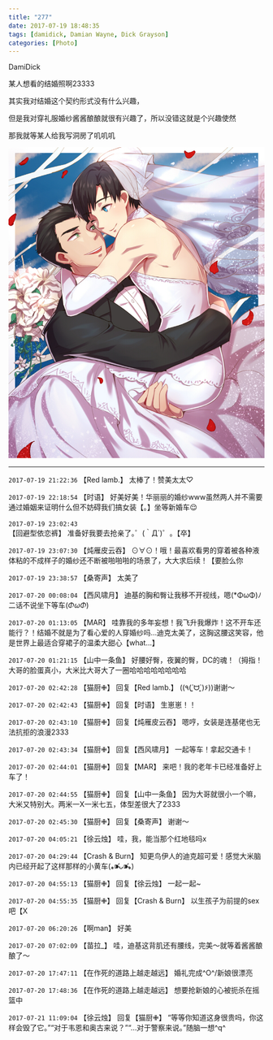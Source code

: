 ```yaml
---
title: "277"
date: 2017-07-19 18:48:35
tags: [damidick, Damian Wayne, Dick Grayson]
categories: [Photo]
---
```


<p>DamiDick</p> 
<p>某人想看的结婚照啊23333</p> 
<p>其实我对结婚这个契约形式没有什么兴趣，</p> 
<p>但是我对穿礼服婚纱酱酱酿酿就很有兴趣了，所以没错这就是个兴趣使然</p> 
<p>那我就等某人给我写洞房了叽叽叽</p>

![](https://raw.githubusercontent.com/alicewish/meowchain247/master/img_cVZNdzJtQk9JV2NYS282NzFKMkNoWnkyZUo0RXZDU0xlaU1TSWFjZ2FSYjlsaGxpMEdhNEVnPT0.jpg)

---

`2017-07-19 21:22:36` 【Red lamb.】 太棒了！赞美太太♡

`2017-07-19 22:18:54` 【时语】 好美好美！华丽丽的婚纱www虽然两人并不需要通过婚姻来证明什么但不妨碍我们搞女装【。】坐等新婚车😌

`2017-07-19 23:02:43` 【回避型依恋裤】 准备好我要去抢亲了｡゜(｀Д´)゜｡【卒】

`2017-07-19 23:07:30` 【炖雁皮云吞】 ⊙∀⊙！哦！最喜欢看男的穿着被各种液体粘的不成样子的婚纱还不断被啪啪啪的场景了，大大求后续！【要脸么你

`2017-07-19 23:38:57` 【桑寄声】 太美了

`2017-07-20 00:08:04` 【西风啸月】 迪基的胸和臀让我移不开视线，嗯\(*ΦωΦ)ﾉ二话不说坐下等车(*ΦωΦ*)

`2017-07-20 01:13:05` 【MAR】 哇靠我的多年妄想！我飞升我爆炸！这不开车还能行？！结婚不就是为了看心爱的人穿婚纱吗…迪克太美了，这胸这腰这笑容，他是世界上最适合穿裙子的温柔大甜心【what…】

`2017-07-20 01:21:15` 【山中一条鱼】 好腰好臀，夜翼的臀，DC的魂！（拇指！大哥的脸蛋真小，大米比大哥大了一圈哈哈哈哈哈哈哈哈

`2017-07-20 02:42:28` 【猫厨✙】 回复【Red lamb.】 ((٩(´͈ᗨ`͈)۶))谢谢～

`2017-07-20 02:42:43` 【猫厨✙】 回复【时语】 生崽崽！！

`2017-07-20 02:43:10` 【猫厨✙】 回复【炖雁皮云吞】 嗯哼，女装是连基佬也无法抗拒的浪漫2333

`2017-07-20 02:43:34` 【猫厨✙】 回复【西风啸月】 一起等车！拿起交通卡！

`2017-07-20 02:44:01` 【猫厨✙】 回复【MAR】 来吧！我的老年卡已经准备好上车了！

`2017-07-20 02:44:55` 【猫厨✙】 回复【山中一条鱼】 因为大哥就很小一个嘛，大米又特别大。两米一X一米七五，体型差很大了2333

`2017-07-20 02:45:30` 【猫厨✙】 回复【桑寄声】 谢谢～

`2017-07-20 04:05:21` 【徐云烛】 哇，我，能当那个红地毯吗x

`2017-07-20 04:29:44` 【Crash & Burn】 知更鸟伊人的迪克超可爱！感觉大米脑内已经开起了这样那样的小黄车(⁎⁍̴̛ᴗ⁍̴̛⁎)

`2017-07-20 04:55:13` 【猫厨✙】 回复【徐云烛】 一起一起~

`2017-07-20 04:55:35` 【猫厨✙】 回复【Crash & Burn】 以生孩子为前提的sex吧【X

`2017-07-20 06:20:26` 【啊man】 好美

`2017-07-20 07:02:09` 【苗拉\_】 哇，迪基这背肌还有腰线，完美～就等着酱酱酿酿了～

`2017-07-20 17:47:11` 【在作死的道路上越走越远】 婚礼完成\^O^/新娘很漂亮

`2017-07-20 17:48:36` 【在作死的道路上越走越远】 想要抢新娘的心被扼杀在摇篮中

`2017-07-21 11:09:04` 【徐云烛】 回复【猫厨✙】 “等等你知道这身很贵吗，你这样会毁了它。”“对于韦恩和奥古来说？”“…对于警察来说。”随脑一想^q^
